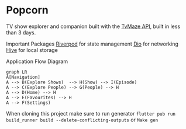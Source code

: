 # Popcorn

TV show explorer and companion built with the [TvMaze API](https://www.tvmaze.com/), built in less than 3 days.


Important Packages
[Riverpod](https://pub.dev/packages/riverpod) for state management
[Dio](https://pub.dev/packages/dio) for networking
[Hive](https://pub.dev/packages/hive) for local storage


Application Flow Diagram
```mermaid
graph LR
A[Navigation] 
A --> B(Explore Shows)  --> H(Show) --> I(Episode)
A --> C(Explore People) --> G(People) --> H
A --> D(Home) --> H
A --> E(Favourites) --> H
A --> F(Settings)
```

When cloning this project make sure to run generator
`flutter pub run build_runner build --delete-conflicting-outputs`
or `Make gen`
